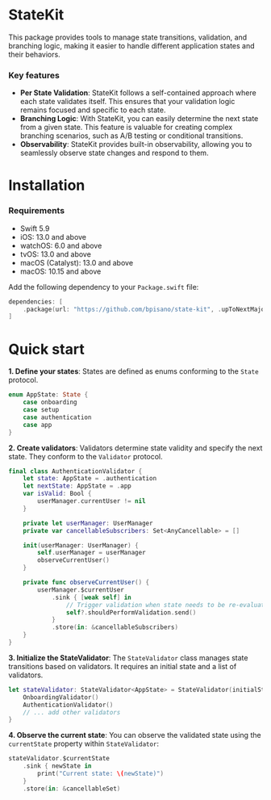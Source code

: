# StateKit

This package provides tools to manage state transitions, validation, and branching logic, making it easier to handle different application states and their behaviors.

### Key features

- **Per State Validation**: StateKit follows a self-contained approach where each state validates itself. This ensures that your validation logic remains focused and specific to each state.
- **Branching Logic**: With StateKit, you can easily determine the next state from a given state. This feature is valuable for creating complex branching scenarios, such as A/B testing or conditional transitions.
- **Observability**: StateKit provides built-in observability, allowing you to seamlessly observe state changes and respond to them.


# Installation

### Requirements

- Swift 5.9
- iOS: 13.0 and above
- watchOS: 6.0 and above
- tvOS: 13.0 and above
- macOS (Catalyst): 13.0 and above
- macOS: 10.15 and above

Add the following dependency to your `Package.swift` file:

```swift
dependencies: [
    .package(url: "https://github.com/bpisano/state-kit", .upToNextMajor(from: "1.0.0"))
]
```

# Quick start

**1. Define your states**: States are defined as enums conforming to the `State` protocol.

```swift
enum AppState: State {
    case onboarding
    case setup
    case authentication
    case app
}
```

**2. Create validators**: Validators determine state validity and specify the next state. They conform to the `Validator` protocol.

```swift
final class AuthenticationValidator {
    let state: AppState = .authentication
    let nextState: AppState = .app
    var isValid: Bool {
        userManager.currentUser != nil
    }

    private let userManager: UserManager
    private var cancellableSubscribers: Set<AnyCancellable> = []

    init(userManager: UserManager) {
        self.userManager = userManager
        observeCurrentUser()
    }

    private func observeCurrentUser() {
        userManager.$currentUser
            .sink { [weak self] in
                // Trigger validation when state needs to be re-evaluated
                self?.shouldPerformValidation.send()
            }
            .store(in: &cancellableSubscribers)
    }
}
```

**3. Initialize the StateValidator**: The `StateValidator` class manages state transitions based on validators. It requires an initial state and a list of validators.

```swift
let stateValidator: StateValidator<AppState> = StateValidator(initialState: .onboarding) {
    OnboardingValidator()
    AuthenticationValidator()
    // ... add other validators
}
```

**4. Observe the current state**: You can observe the validated state using the `currentState` property within `StateValidator`:

```swift
stateValidator.$currentState
    .sink { newState in
        print("Current state: \(newState)")
    }
    .store(in: &cancellableSet)
```
